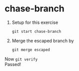# chase-branch

1. Setup for this exercise

   ```git start chase-branch```  
  
2. Merge the escaped branch by 

   ```git merge escaped```  

Now ```git verify```   
Passed! 
    
